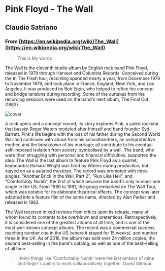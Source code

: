 # Pink Floyd - The Wall
## Claudio Satriano
### From [https://en.wikipedia.org/wiki/The_Wall](https://en.wikipedia.org/wiki/The_Wall)

>This is My words
>


The Wall is the eleventh studio album by English rock band Pink Floyd, released
in 1979 through Harvest and Columbia Records. Conceived during the In The Flesh
tour, recording spanned nearly a year, from December 1978 to November 1979, and
took place in France, England, New York, and Los Angeles. It was produced by Bob
Erzin, who helped to refine the concept and bridge tensions during recording.
Some of the outtakes from the recording sessions were used on the band's next
album, The Final Cut (1983).

![cover](https://upload.wikimedia.org/wikipedia/en/1/13/PinkFloydWallCoverOriginalNoText.jpg)

A rock opera and a concept record, its story explores Pink, a jaded rockstar
that bassist Roger Waters modeled after himself and band founder Syd Barrett.
Pink's life begins with the loss of his father during the Second World War and
continues with abuse from his schoolteachers, an overprotective mother, and the
breakdown of his marriage; all contribute to his eventual self-imposed isolation
from society, symbolised by a wall. The band, who were then struggling with
personal and financial difficulties, supported the idea. The Wall is the last
album to feature Pink Floyd as a quartet; keyboardist Richard Wright was fired
by Waters during production, but stayed on as a salaried musician. The record
was promoted with three singles: "Another Brick in the Wall, Part 2", "Run Like
Hell", and "Comfortably Numb", the first of which became the band's only number
one single in the US. From 1980 to 1981, the group embarked on The Wall Tour,
which was notable for its elaborate theatrical effects. The concept was later
adapted into a feature film of the same name, directed by Alan Parker and
released in 1982.

The Wall received mixed reviews from critics upon its release, many of whom
found its contents to be overblown and pretentious. Retrospectively, it is
considered one of the greatest albums of all time, and is one of the most
well-known concept albums. The record was a commercial success, reaching number
one in the US (where it stayed for 15 weeks), and number three in the UK. As of
2018, the album has sold over 24 million copies, the second best-selling in the
band's catalog, as well as one of the best-selling of all time.

> I think things like 'Comfortably Numb' were the last embers of mine and
> Roger's ability to work collaboratively together. David Gilmour
